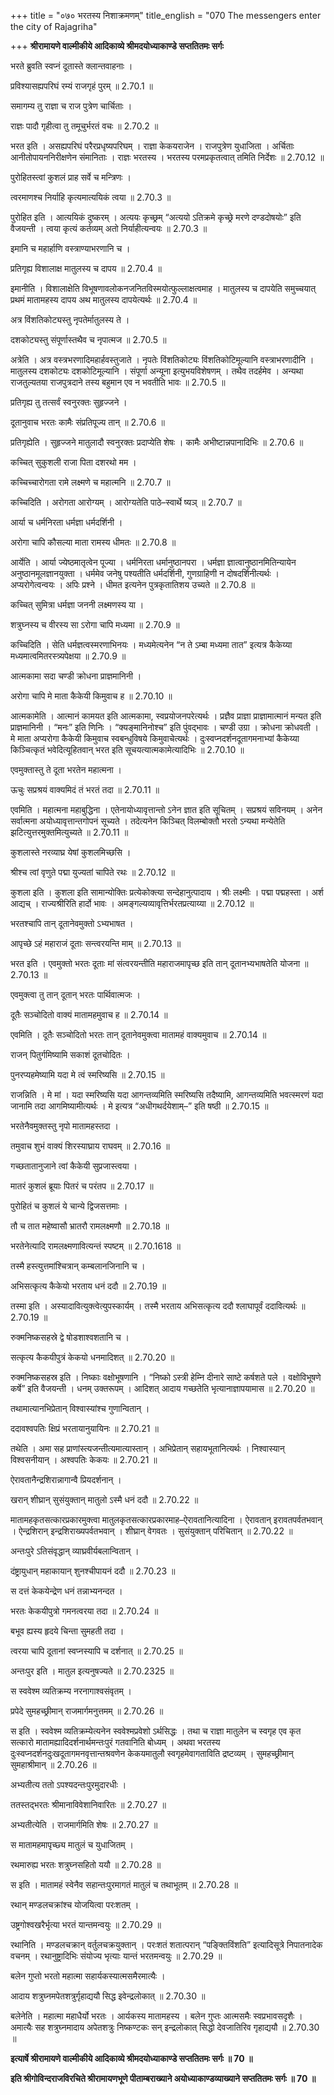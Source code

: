 +++
title = "०७० भरतस्य निशाक्रमणम्"
title_english = "070 The messengers enter the city of Rajagriha"

+++
**श्रीरामायणे वाल्मीकीये आदिकाव्ये श्रीमदयोध्याकाण्डे सप्ततितमः सर्गः**

भरते ब्रुवति स्वप्नं दूतास्ते क्लान्तवाहनाः ।

प्रविश्यासह्यपरिघं रम्यं राजगृहं पुरम् ॥ 2.70.1 ॥

समागम्य तु राज्ञा च राज पुत्रेण चार्चिताः ।

राज्ञः पादौ गृहीत्वा तु तमूचुर्भरतं वचः ॥ 2.70.2 ॥

भरत इति । असह्यपरिघं परैरप्रधृष्यपरिघम् । राज्ञा केकयराजेन । राजपुत्रेण युधाजिता । अर्चिताः आनीतोपायननिरीक्षणेन संमानिताः । राज्ञः भरतस्य । भरतस्य परमप्रकृतत्वात् तमिति निर्देशः ॥ 2.70.12 ॥

पुरोहितस्त्वां कुशलं प्राह सर्वे च मन्त्रिणः ।

त्वरमाणश्च निर्याहि कृत्यमात्ययिकं त्वया ॥ 2.70.3 ॥

पुरोहित इति । आत्ययिकं दुष्करम् । अत्ययः कृच्छ्रम् “अत्ययो ऽतिक्रमे कृच्छ्रे मरणे दण्डदोषयोः” इति वैजयन्ती । त्वया कृत्यं कर्तव्यम् अतो निर्याहीत्यन्वयः ॥ 2.70.3 ॥

इमानि च महार्हाणि वस्त्राण्याभरणानि च ।

प्रतिगृह्य विशालाक्ष मातुलस्य च दापय ॥ 2.70.4 ॥

इमानीति । विशालाक्षेति विभूषणावलोकनजनितविस्मयोत्फुल्लाक्षत्वमाह । मातुलस्य च दापयेति समुच्चयात् प्रथमं मातामहस्य दापय अथ मातुलस्य दापयेत्यर्थः ॥ 2.70.4 ॥

अत्र विंशतिकोट्यस्तु नृपतेर्मातुलस्य ते ।

दशकोट्यस्तु संपूर्णास्तथैव च नृपात्मज ॥ 2.70.5 ॥

अत्रेति । अत्र वस्त्रभरणादिमहार्हवस्तुजाते । नृपतेः विंशतिकोट्यः विंशतिकोटिमूल्यानि वस्त्राभरणादीनि । मातुलस्य दशकोट्यः दशकोटिमूल्यानि । संपूर्णा अन्यूना इत्युभयविशेषणम् । तथैव तदर्हमेव । अन्यथा राजतुल्यतया राजपुत्रदाने तस्य बहुमान एव न भवतीति भावः ॥ 2.70.5 ॥

प्रतिगृह्य तु तत्सर्वं स्वनुरक्तः सुहृज्जने ।

दूतानुवाच भरतः कामैः संप्रतिपूज्य तान् ॥ 2.70.6 ॥

प्रतिगृह्येति । सुहृज्जने मातुलादौ स्वनुरक्तः प्रदाप्येति शेषः । कामैः अभीष्टान्नपानादिभिः ॥ 2.70.6 ॥

कच्चित् सुकुशली राजा पिता दशरथो मम ।

कच्चिच्चारोगता रामे लक्ष्मणे च महात्मनि ॥ 2.70.7 ॥

कच्चिदिति । अरोगता आरोग्यम् । आरोग्यतेति पाठे–स्वार्थे ष्यञ् ॥ 2.70.7 ॥

आर्या च धर्मनिरता धर्मज्ञा धर्मदर्शिनी ।

अरोगा चापि कौसल्या माता रामस्य धीमतः ॥ 2.70.8 ॥

आर्येति । आर्या ज्येष्ठमातृत्वेन पूज्या । धर्मनिरता धर्मानुष्ठानपरा । धर्मज्ञा ज्ञात्वानुष्ठानमितिन्यायेन अनुष्ठानमूलज्ञानयुक्ता । धर्ममेव जनेषु पश्यतीति धर्मदर्शिनी, गुणग्राहिणी न दोषदर्शिनीत्यर्थः । अप्यरोगेत्वन्वयः । अपिः प्रश्ने । धीमत इत्यनेन पुत्रकृतातिशय उच्यते ॥ 2.70.8 ॥

कच्चित् सुमित्रा धर्मज्ञा जननी लक्ष्मणस्य या ।

शत्रुघ्नस्य च वीरस्य सा ऽरोगा चापि मध्यमा ॥ 2.70.9 ॥

कच्चिदिति । सेति धर्मज्ञत्वस्मरणाभिनयः । मध्यमेत्यनेन “न ते ऽम्बा मध्यमा तात” इत्यत्र कैकेय्या मध्यमात्वमितरस्त्र्यपेक्षया ॥ 2.70.9 ॥

आत्मकामा सदा चण्डी क्रोधना प्राज्ञमानिनी ।

अरोगा चापि मे माता कैकेयी किमुवाच ह ॥ 2.70.10 ॥

आत्मकामेति । आत्मानं कामयत इति आत्मकामा, स्वप्रयोजनपरेत्यर्थः । प्रज्ञैव प्राज्ञा प्राज्ञामात्मानं मन्यत इति प्राज्ञमानिनी । “मनः” इति णिनिः । “क्यङ्मानिनोश्च” इति पुंवद्भावः । चण्डी उग्रा । क्रोधना क्रोधवती । मे माता अप्यरोगा कैकेयी किमुवाच स्वबन्धुविषये किमुवाचेत्यर्थः । दुःस्वप्नदर्शनदूतागमनाभ्यां कैकेय्या किञ्चित्कृतं भवेदित्यूहितवान् भरत इति सूचयत्यात्मकामेत्यादिभिः ॥ 2.70.10 ॥

एवमुक्तास्तु ते दूता भरतेन महात्मना ।

ऊचुः सप्रश्रयं वाक्यमिदं तं भरतं तदा ॥ 2.70.11 ॥

एवमिति । महात्मना महाबुद्धिना । एतेनायोध्यावृत्तान्तो ऽनेन ज्ञात इति सूचितम् । सप्रश्रयं सविनयम् । अनेन सर्वात्मना अयोध्यावृत्तान्तगोपनं सूच्यते । तदेत्यनेन किञ्चित् विलम्बोक्तौ भरतो ऽन्यथा मन्येतेति झटित्युत्तरमुक्तमित्युच्यते ॥ 2.70.11 ॥

कुशलास्ते नरव्याघ्र येषां कुशलमिच्छसि ।

श्रीश्च त्वां वृणुते पद्मा युज्यतां चापिते रथः ॥ 2.70.12 ॥

कुशला इति । कुशला इति सामान्योक्तिः प्रत्येकोक्त्या सन्देहानुत्पादाय । श्रीः लक्ष्मीः । पद्मा पद्महस्ता । अर्श आद्यच् । राज्यश्रीरिति हार्दो भावः । अमङ्गल्यव्यावृत्तिर्भरतप्रत्याय्या ॥ 2.70.12 ॥

भरतश्चापि तान् दूतानेवमुक्तो ऽभ्यभाषत ।

आपृच्छे ऽहं महाराजं दूताः सन्त्वरयन्ति माम् ॥ 2.70.13 ॥

भरत इति । एवमुक्तो भरतः दूताः मां संत्वरयन्तीति महाराजमापृच्छ इति तान् दूतानभ्यभाषतेति योजना ॥ 2.70.13 ॥

एवमुक्त्वा तु तान् दूतान् भरतः पार्थिवात्मजः ।

दूतैः सञ्चोदितो वाक्यं मातामहमुवाच ह ॥ 2.70.14 ॥

एवमिति । दूतैः सञ्चोदितो भरतः तान् दूतानेवमुक्त्वा मातामहं वाक्यमुवाच ॥ 2.70.14 ॥

राजन् पितुर्गमिष्यामि सकाशं दूतचोदितः ।

पुनरप्यहमेष्यामि यदा मे त्वं स्मरिष्यसि ॥ 2.70.15 ॥

राजन्निति । मे मां । यदा स्मरिष्यसि यदा आगन्तव्यमिति स्मरिष्यसि तदैष्यामि, आगन्तव्यमिति भवत्स्मरणं यदा जानामि तदा आगमिष्यामीत्यर्थः । मे इत्यत्र “अधीगथर्दयेशाम्–” इति षष्ठी ॥ 2.70.15 ॥

भरतेनैवमुक्तस्तु नृपो मातामहस्तदा ।

तमुवाच शुभं वाक्यं शिरस्याघ्राय राघवम् ॥ 2.70.16 ॥

गच्छतातानुजाने त्वां कैकेयी सुप्रजास्त्वया ।

मातरं कुशलं ब्रूयाः पितरं च परंतप ॥ 2.70.17 ॥

पुरोहितं च कुशलं ये चान्ये द्विजसत्तमाः ।

तौ च तात महेष्वासौ भ्रातरौ रामलक्ष्मणौ ॥ 2.70.18 ॥

भरतेनेत्यादि रामलक्ष्मणावित्यन्तं स्पष्टम् ॥ 2.70.1618 ॥

तस्मै हस्त्युत्तमांश्चित्रान् कम्बलानजिनानि च ।

अभिसत्कृत्य कैकेयो भरताय धनं ददौ ॥ 2.70.19 ॥

तस्मा इति । अस्यादावित्युक्त्वेत्युपस्कार्यम् । तस्मै भरताय अभिसत्कृत्य ददौ श्लाघापूर्वं ददावित्यर्थः ॥ 2.70.19 ॥

रुक्मनिष्कसहस्रे द्वे षोडशाश्वशतानि च ।

सत्कृत्य कैकयीपुत्रं केकयो धनमादिशत् ॥ 2.70.20 ॥

रुक्मनिष्कसहस्र इति । निष्काः वक्षोभूषणानि । “निष्को ऽस्त्री हेम्नि दीनारे साष्टे कर्षशते पले । वक्षोविभूषणे कर्षे” इति वैजयन्ती । धनम् उक्तरूपम् । आदिशत् आदाय गच्छतेति भृत्यानाज्ञापयामास ॥ 2.70.20 ॥

तथामात्यानभिप्रेतान् विश्वास्यांश्च गुणान्वितान् ।

ददावश्वपतिः क्षिप्रं भरतायानुयायिनः ॥ 2.70.21 ॥

तथेति । अमा सह प्राणांस्त्यजन्तीत्यमात्यास्तान् । अभिप्रेतान् सहायभूतानित्यर्थः । निश्वास्यान् विश्वसनीयान् । अश्वपतिः केकयः ॥ 2.70.21 ॥

ऐरावतानैन्द्रशिरान्नागान्वै प्रियदर्शनान् ।

खरान् शीघ्रान् सुसंयुक्तान् मातुलो ऽस्मै धनं ददौ ॥ 2.70.22 ॥

मातामहकृतसत्कारप्रकारमुक्त्वा मातुलकृतसत्कारप्रकारमाह–ऐरावतानित्यादिना । ऐरावतान् इरावतपर्वतभवान् । ऐन्द्रशिरान् इन्द्रशिराख्यपर्वतभवान् । शीघ्रान् वेगवतः । सुसंयुक्तान् परिचितान् ॥ 2.70.22 ॥

अन्तःपुरे ऽतिसंवृद्धान् व्याघ्रवीर्यबलान्वितान् ।

दंष्ट्रायुधान् महाकायान् शुनश्चीपायनं ददौ ॥ 2.70.23 ॥

स दत्तं केकयेन्द्रेण धनं तन्नाभ्यनन्दत ।

भरतः केकयीपुत्रो गमनत्वरया तदा ॥ 2.70.24 ॥

बभूव ह्यस्य हृदये चिन्ता सुमहती तदा ।

त्वरया चापि दूतानां स्वप्नस्यापि च दर्शनात् ॥ 2.70.25 ॥

अन्तःपुर इति । मातुल इत्यनुषज्यते ॥ 2.70.2325 ॥

स स्ववेश्म व्यतिक्रम्य नरनागाश्वसंवृतम् ।

प्रपेदे सुमहच्छ्रीमान् राजमार्गमनुत्तमम् ॥ 2.70.26 ॥

स इति । स्ववेश्म व्यतिक्रम्येत्यनेन स्ववेश्मप्रवेशो ऽर्थसिद्धः । तथा च राज्ञा मातुलेन च स्वगृह एव कृत सत्कारो मातामह्यादिदर्शनार्थमन्तःपुरं गतवानिति बोध्यम् । अथवा भरतस्य दुःस्वप्नदर्शनदुःखदूतागमनवृत्तान्तश्रवणेन केकयमातुलौ स्वगृहमेवागताविति द्रष्टव्यम् । सुमहच्छ्रीमान् सुमहाश्रीमान् ॥ 2.70.26 ॥

अभ्यतीत्य ततो ऽपश्यदन्तःपुरमुदारधीः ।

ततस्तद्भरतः श्रीमानाविवेशानिवारितः ॥ 2.70.27 ॥

अभ्यतीत्येति । राजमार्गमिति शेषः ॥ 2.70.27 ॥

स मातामहमापृच्छ्य मातुलं च युधाजितम् ।

रथमारुह्य भरतः शत्रुघ्नसहितो ययौ ॥ 2.70.28 ॥

स इति । मातामहं स्वेनैव सहान्तःपुरमागतं मातुलं च तथाभूतम् ॥ 2.70.28 ॥

रथान् मण्डलचक्रांश्च योजयित्वा परःशतम् ।

उष्ट्रगोश्वखरैर्भृत्या भरतं यान्तमन्वयुः ॥ 2.70.29 ॥

रथानिति । मण्डलचक्रान् वर्तुलचक्रयुक्तान् । परःशतं शतात्परान् “पङ्क्तिविंशति” इत्यादिसूत्रे निपातनादेक वचनम् । रथानुष्ट्रादिभिः संयोज्य भृत्याः यान्तं भरतमन्वयुः ॥ 2.70.29 ॥

बलेन गुप्तो भरतो महात्मा सहार्यकस्यात्मसमैरमात्यैः ।

आदाय शत्रुघ्नमपेतशत्रुर्गृहाद्ययौ सिद्ध इवेन्द्रलोकात् ॥ 2.70.30 ॥

बलेनेति । महात्मा महाधैर्यो भरतः । आर्यकस्य मातामहस्य । बलेन गुप्तः आत्मसमैः स्वप्रभावसदृशैः । अमात्यैः सह शत्रुघ्नमादाय अपेतशत्रुः निष्कण्टकः सन् इन्द्रलोकात् सिद्धो देवजातिरिव गृहाद्ययौ ॥ 2.70.30 ॥

**इत्यार्षे श्रीरामायणे वाल्मीकीये आदिकाव्ये श्रीमदयोध्याकाण्डे सप्ततितमः सर्गः ॥ 70 ॥**

**इति श्रीगोविन्दराजविरचिते श्रीरामायणभूणे पीताम्बराख्याने अयोध्याकाण्डव्याख्याने सप्ततितमः सर्गः ॥ 70 ॥**
